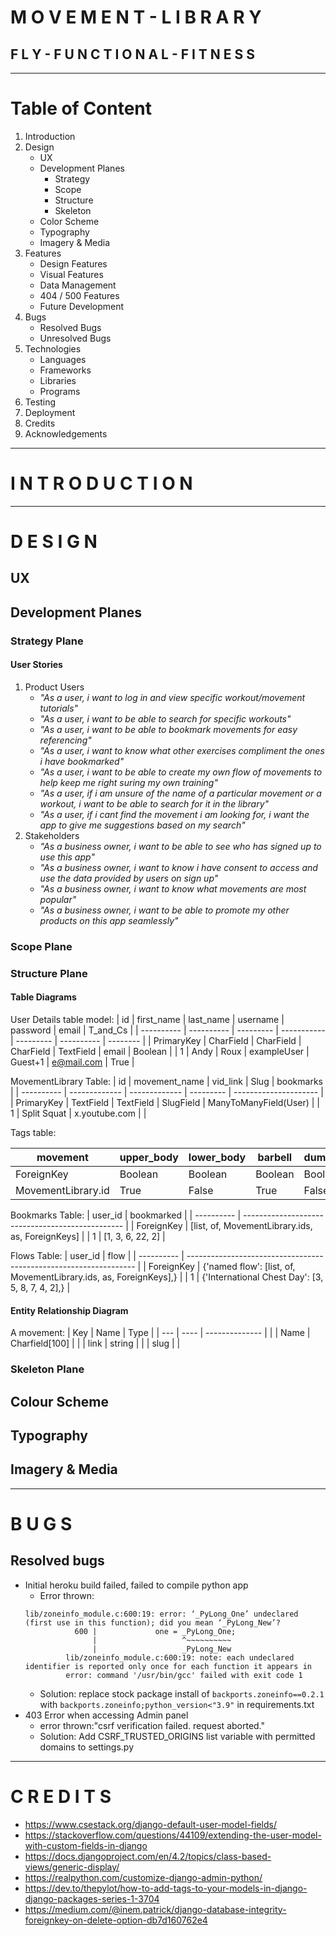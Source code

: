 # M O V E M E N T - L I B R A R Y
## F L Y - F U N C T I O N A L - F I T N E S S
___
# Table of Content
1. Introduction
2. Design
    - UX
    - Development Planes
        - Strategy
        - Scope
        - Structure
        - Skeleton
    - Color Scheme
    - Typography
    - Imagery & Media
3. Features
    - Design Features
    - Visual Features
    - Data Management
    - 404 / 500 Features
    - Future Development
4. Bugs
    - Resolved Bugs
    - Unresolved Bugs
5. Technologies
    - Languages
    - Frameworks
    - Libraries
    - Programs
6. Testing
7. Deployment
8. Credits
9. Acknowledgements

___

# I N T R O D U C T I O N
___

# D E S I G N

## UX

## Development Planes

### **Strategy Plane**

#### __User Stories__
1. Product Users
    - _"As a user, i want to log in and view specific workout/movement tutorials"_
    - _"As a user, i want to be able to search for specific workouts"_
    - _"As a user, i want to be able to bookmark movements for easy referencing"_
    - _"As a user, i want to know what other exercises compliment the ones i have bookmarked"_
    - _"As a user, i want to be able to create my own flow of movements to help keep me right suring my own training"_
    - _"As a user, if i am unsure of the name of a particular movement or a workout, i want to be able to search for it in the library"_
    - _"As a user, if i cant find the movement i am looking for, i want the app to give me suggestions based on my search"_
2. Stakeholders
    - _"As a business owner, i want to be able to see who has signed up to use this app"_
    - _"As a business owner, i want to know i have consent to access and use the data provided by users on sign up"_
    - _"As a business owner, i want to know what movements are most popular"_
    - _"As a business owner, i want to be able to promote my other products on this app seamlessly"_


### **Scope Plane**

### **Structure Plane**

#### __Table Diagrams__

User Details table model:
|     id     | first_name | last_name | username    | password  |   email    | T_and_Cs |
| ---------- | ---------- | --------- | ----------- | --------- | ---------- | -------- |
| PrimaryKey | CharField  | CharField | CharField   | TextField |    email   | Boolean  |
|     1      | Andy       | Roux      | exampleUser | Guest+1   | e@mail.com | True     |

MovementLibrary Table:
|     id     | movement_name |   vid_link    |   Slug    |       bookmarks       |
| ---------- | ------------- | ------------- | --------- | --------------------- |
| PrimaryKey |   TextField   |   TextField   | SlugField | ManyToManyField(User) |
|     1      |  Split Squat  | x.youtube.com |           |

Tags table:

| movement    | upper_body   | lower_body   | barbell | dumbbell | kettlebell | olympic | power   | strength | arms    | chest   | shoulders | back    |
| ----------- | ------- | ------- | ------- | -------- | ---------- | ------- | ------- | -------- | ------- | ------- | --------- | ------- |
| ForeignKey | Boolean | Boolean | Boolean | Boolean  | Boolean    | Boolean | Boolean | Boolean  | Boolean | Boolean | Boolean   | Boolean |
| MovementLibrary.id | True    | False   | True    | False    | False      | False   | True    | False    | True    | False   | True      | False   |


Bookmarks Table:
|  user_id   |                     bookmarked                   |
| ---------- | ------------------------------------------------ |
| ForeignKey | [list, of, MovementLibrary.ids, as, ForeignKeys] |
|     1      |                   [1, 3, 6, 22, 2]               |

Flows Table:
|  user_id   |                              flow                                 |
| ---------- | ----------------------------------------------------------------- |
| ForeignKey | {'named flow': [list, of, MovementLibrary.ids, as, ForeignKeys],} |
|     1      |         {'International Chest Day': [3, 5, 8, 7, 4, 2],}          |

#### __Entity Relationship Diagram__

A movement:
| Key | Name |      Type      |
| --- | ---- | -------------- |
|     | Name | Charfield[100] |
|     | link | string         |
|     | slug |                |

### **Skeleton Plane**

## Colour Scheme

## Typography

## Imagery & Media
___

# B U G S

## Resolved bugs
- Initial heroku build failed, failed to compile python app
    - Error thrown:
    ```
    lib/zoneinfo_module.c:600:19: error: ‘_PyLong_One’ undeclared (first use in this function); did you mean ‘_PyLong_New’?
               600 |             one = _PyLong_One;
                   |                   ^~~~~~~~~~~
                   |                   _PyLong_New
             lib/zoneinfo_module.c:600:19: note: each undeclared identifier is reported only once for each function it appears in
             error: command '/usr/bin/gcc' failed with exit code 1
    ```
    - Solution: replace stock package install of `backports.zoneinfo==0.2.1` with `backports.zoneinfo;python_version<"3.9"` in requirements.txt
- 403 Error when accessing Admin panel
    - error thrown:"csrf verification failed. request aborted."
    - Solution: Add CSRF_TRUSTED_ORIGINS list variable with permitted domains to settings.py

___

# C R E D I T S

- https://www.csestack.org/django-default-user-model-fields/
- https://stackoverflow.com/questions/44109/extending-the-user-model-with-custom-fields-in-django
- https://docs.djangoproject.com/en/4.2/topics/class-based-views/generic-display/
- https://realpython.com/customize-django-admin-python/
- https://dev.to/thepylot/how-to-add-tags-to-your-models-in-django-django-packages-series-1-3704
- https://medium.com/@inem.patrick/django-database-integrity-foreignkey-on-delete-option-db7d160762e4
